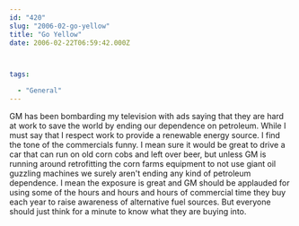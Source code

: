```yaml
---
id: "420"
slug: "2006-02-go-yellow"
title: "Go Yellow"
date: 2006-02-22T06:59:42.000Z



tags:

  - "General"
---
```

<div class="sqs-html-content">
  <p>GM has been bombarding my television with ads saying that they are hard at work to save the world by ending our dependence on petroleum.  While I must say that I respect work to provide a renewable energy source.  I find the tone of the commercials funny.  I mean sure it would be great to drive a car that can run on old corn cobs and left over beer, but unless GM is running around retrofitting the corn farms equipment to not use giant oil guzzling machines we surely aren't ending any kind of petroleum dependence.
I mean the exposure is great and GM should be applauded for using some of the hours and hours and hours of commercial time they buy each year to raise awareness of alternative fuel sources.  But everyone should just think for a minute to know what they are buying into.</p>
</div>
